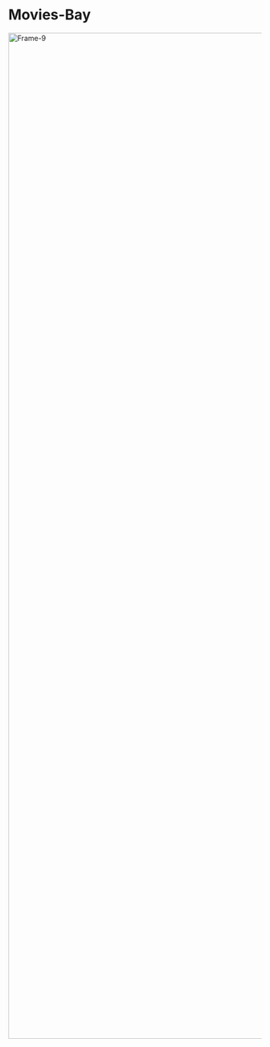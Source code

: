 # Movies-Bay


<a href="https://xd.adobe.com/view/a7a56dc4-d11a-446b-a464-3ac42f549aff-f2f6/screen/e2ee5fa8-fb1f-4b1b-a8da-da543b42c840"><img src="https://64.media.tumblr.com/6b343262c07ade90da954c3c50fe950c/df33f6c1259756da-65/s1280x1920/451e0c17c5f9aa13605cb54f699de8178406dd4b.png" alt="Frame-9" border="0" width = "2000"></a>

